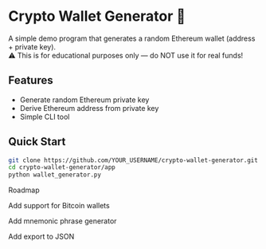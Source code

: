 # Crypto Wallet Generator 🔑

A simple demo program that generates a random Ethereum wallet (address + private key).  
⚠️ This is for educational purposes only — do NOT use it for real funds!

## Features
- Generate random Ethereum private key
- Derive Ethereum address from private key
- Simple CLI tool

## Quick Start
```bash
git clone https://github.com/YOUR_USERNAME/crypto-wallet-generator.git
cd crypto-wallet-generator/app
python wallet_generator.py
```
Roadmap

 Add support for Bitcoin wallets

 Add mnemonic phrase generator

 Add export to JSON
